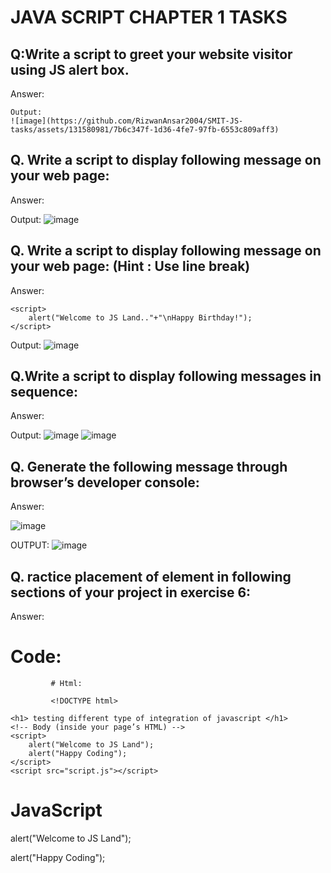 
# JAVA SCRIPT CHAPTER 1 TASKS


## Q:Write a script to greet your website visitor using JS alert box.

Answer:

 <script>
        alert("GREETINGS WELCOME TO THE SITE🤞")
</script>

    Output:
    ![image](https://github.com/RizwanAnsar2004/SMIT-JS-tasks/assets/131580981/7b6c347f-1d36-4fe7-97fb-6553c809aff3)


## Q. Write a script to display following message on your web page:

Answer:

 <script>
        alert("JavaScript Alert!"+"\nError! Please Enter a valid password"); 
    </script>
Output:
![image](https://github.com/RizwanAnsar2004/SMIT-JS-tasks/assets/131580981/3bd1c524-c4c3-49d5-9a39-0d16ef28f6df)

## Q. Write a script to display following message on your web page: (Hint : Use line break)


Answer:

    <script>
        alert("Welcome to JS Land.."+"\nHappy Birthday!"); 
    </script>
Output:
![image](https://github.com/RizwanAnsar2004/SMIT-JS-tasks/assets/131580981/91732b1f-161d-4398-91a2-d9aaabd4a3fc)


## Q.Write a script to display following messages in sequence:

Answer:

 <script>
        alert("Welcome to JS Land"); 
        alert("Happy Coding");
    </script>


Output:
![image](https://github.com/RizwanAnsar2004/SMIT-JS-tasks/assets/131580981/5f877c75-5355-4e46-8066-238d42cd8d73)
![image](https://github.com/RizwanAnsar2004/SMIT-JS-tasks/assets/131580981/632bede3-a39b-4939-a93e-8f352030457d)

## Q. Generate the following message through browser’s developer console:

Answer:

![image](https://github.com/RizwanAnsar2004/SMIT-JS-tasks/assets/131580981/0c601875-eb78-4491-8e0e-c11f0a1e515e)

OUTPUT:
![image](https://github.com/RizwanAnsar2004/SMIT-JS-tasks/assets/131580981/7d6dbf4d-1844-431a-8487-6427b19f3c15)

## Q. ractice placement of <script></script> element in following sections of your project in exercise 6:

Answer:

# Code:
             # Html:
             
             <!DOCTYPE html>
<html lang="en">

<head>
    <meta charset="UTF-8">
    <meta name="viewport" content="width=device-width, initial-scale=1.0">
    <title>Document</title>
    <script src="script.js"></script> 
      <!-- HEAD SCRIPT -->
</head>

<body>
    <!-- In body before HTML -->
    <script src="script.js"></script>

    <h1> testing different type of integration of javascript </h1>
    <!-- Body (inside your page’s HTML) -->
    <script>
        alert("Welcome to JS Land"); 
        alert("Happy Coding");
    </script>
    <script src="script.js"></script>
</body>
<script src="script.js"></script>

</html>


# JavaScript

alert("Welcome to JS Land"); 


alert("Happy Coding");

